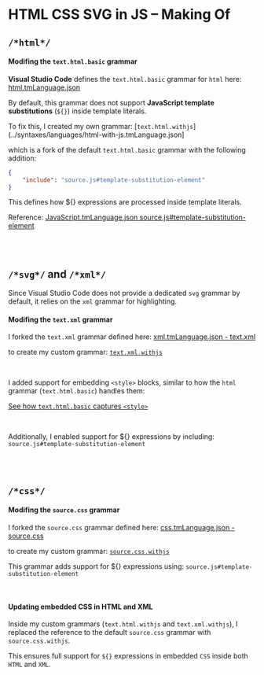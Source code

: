 
# HTML CSS SVG in JS – Making Of

## `/*html*/`

#### Modifing the `text.html.basic` grammar

**Visual Studio Code**  defines the `text.html.basic` grammar for `html` here:
[html.tmLanguage.json](https://github.com/microsoft/vscode/blob/main/extensions/html/syntaxes/html.tmLanguage.json)

By default, this grammar does not support **JavaScript template substitutions** (`${}`) inside template literals.

To fix this, I created my own grammar:
[`text.html.withjs`](../syntaxes/languages/html-with-js.tmLanguage.json]

which is a fork of the default `text.html.basic` grammar with the following addition:

```json
{
    "include": "source.js#template-substitution-element"
}
```

This defines how ${} expressions are processed inside template literals.

Reference: [JavaScript.tmLanguage.json source.js#template-substitution-element](https://github.com/microsoft/vscode/blob/e83d239a0a21214360b355038c6a71a301e4b344/extensions/javascript/syntaxes/JavaScript.tmLanguage.json#L4809)


<br><br>

## `/*svg*/` and `/*xml*/`

Since Visual Studio Code does not provide a dedicated `svg` grammar by default, it relies on the `xml` grammar for highlighting.

#### Modifing the `text.xml` grammar

I forked the `text.xml` grammar defined here:
[xml.tmLanguage.json - text.xml](https://github.com/microsoft/vscode/blob/main/extensions/xml/syntaxes/xml.tmLanguage.json)

to create my custom grammar: [`text.xml.withjs`](../syntaxes/languages/xml-with-js.tmLanguage.json)

<br>

I added support for embedding `<style>` blocks, similar to how the `html` grammar (`text.html.basic`) handles them:

[See how `text.html.basic` captures `<style>`](https://github.com/microsoft/vscode/blob/main/extensions/html/syntaxes/html.tmLanguage.json#L1752)


<br>

Additionally, I enabled support for ${} expressions by including: `source.js#template-substitution-element`


<br><br>

## `/*css*/`

#### Modifing the `source.css` grammar

I forked the `source.css` grammar defined here:
[css.tmLanguage.json - source.css](https://github.com/microsoft/vscode/blob/main/extensions/css/syntaxes/css.tmLanguage.json)

to create my custom grammar:
[`source.css.withjs`](../syntaxes/languages/css-with-js.tmLanguage.json)

This grammar adds support for ${} expressions using: `source.js#template-substitution-element`


<br>

#### Updating embedded CSS in HTML and XML

Inside my custom grammars (`text.html.withjs` and `text.xml.withjs`), I replaced the reference to the default `source.css` grammar with `source.css.withjs`.

This ensures full support for `${}` expressions in embedded `CSS` inside both `HTML` and `XML`.